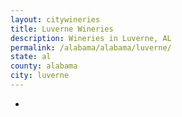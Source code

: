 ```yaml
---
layout: citywineries
title: Luverne Wineries
description: Wineries in Luverne, AL
permalink: /alabama/alabama/luverne/
state: al
county: alabama
city: luverne
---
```

-
